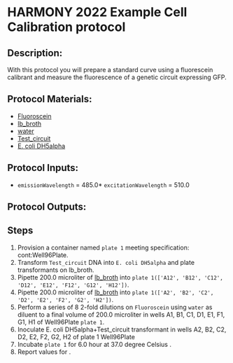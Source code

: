 # HARMONY 2022 Example Cell Calibration protocol

## Description:
With this protocol you will prepare a standard curve using a fluorescein calibrant and measure the fluorescence of a genetic circuit expressing GFP.


## Protocol Materials:
* [Fluoroscein](https://identifiers.org/pubchem.substance:329753341)
* [lb_broth](https://identifiers.org/pubchem.substance:441068474)
* [water](https://identifiers.org/pubchem.substance:24901740)
* [Test_circuit](https://identifiers.org/SBO:0000251)
* [E. coli DH5alpha](https://identifiers.org/taxonomy:668369)


## Protocol Inputs:
* `emissionWavelength` = 485.0* `excitationWavelength` = 510.0

## Protocol Outputs:


## Steps
1. Provision a container named `plate 1` meeting specification: cont:Well96Plate.
2. Transform `Test_circuit` DNA into `E. coli DH5alpha` and plate transformants on lb_broth.
3. Pipette 200.0 microliter of [lb_broth](https://identifiers.org/pubchem.substance:441068474) into `plate 1(['A12', 'B12', 'C12', 'D12', 'E12', 'F12', 'G12', 'H12'])`.
4. Pipette 200.0 microliter of [lb_broth](https://identifiers.org/pubchem.substance:441068474) into `plate 1(['A2', 'B2', 'C2', 'D2', 'E2', 'F2', 'G2', 'H2'])`.
5. Perform a series of 8 2-fold dilutions on `Fluoroscein` using `water` as diluent to a final volume of 200.0 microliter in wells A1, B1, C1, D1, E1, F1, G1, H1 of Well96Plate `plate 1`.
6. Inoculate E. coli DH5alpha+Test_circuit transformant in wells A2, B2, C2, D2, E2, F2, G2, H2 of plate 1 Well96Plate
7. Incubate `plate 1` for 6.0 hour at 37.0 degree Celsius .
8. Report values for .

